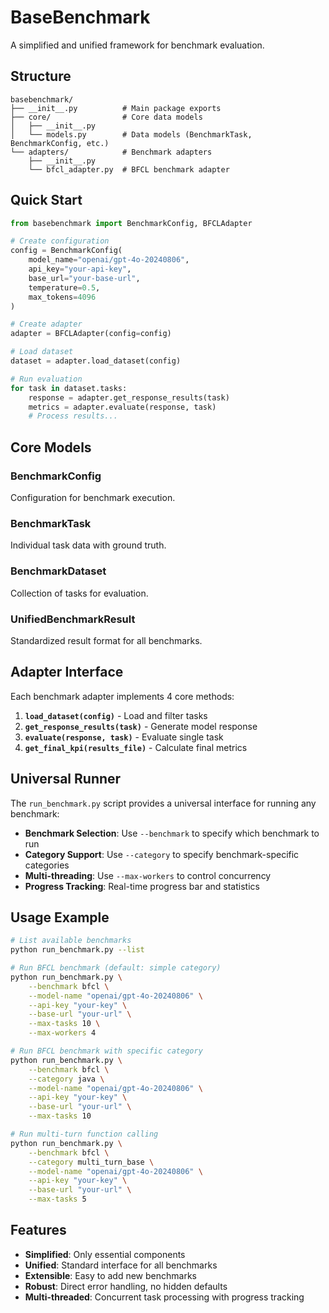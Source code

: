 # BaseBenchmark

A simplified and unified framework for benchmark evaluation.

## Structure

```
basebenchmark/
├── __init__.py          # Main package exports
├── core/                # Core data models
│   ├── __init__.py
│   └── models.py        # Data models (BenchmarkTask, BenchmarkConfig, etc.)
└── adapters/            # Benchmark adapters
    ├── __init__.py
    └── bfcl_adapter.py  # BFCL benchmark adapter
```

## Quick Start

```python
from basebenchmark import BenchmarkConfig, BFCLAdapter

# Create configuration
config = BenchmarkConfig(
    model_name="openai/gpt-4o-20240806",
    api_key="your-api-key",
    base_url="your-base-url",
    temperature=0.5,
    max_tokens=4096
)

# Create adapter
adapter = BFCLAdapter(config=config)

# Load dataset
dataset = adapter.load_dataset(config)

# Run evaluation
for task in dataset.tasks:
    response = adapter.get_response_results(task)
    metrics = adapter.evaluate(response, task)
    # Process results...
```

## Core Models

### BenchmarkConfig
Configuration for benchmark execution.

### BenchmarkTask
Individual task data with ground truth.

### BenchmarkDataset
Collection of tasks for evaluation.

### UnifiedBenchmarkResult
Standardized result format for all benchmarks.

## Adapter Interface

Each benchmark adapter implements 4 core methods:

1. **`load_dataset(config)`** - Load and filter tasks
2. **`get_response_results(task)`** - Generate model response
3. **`evaluate(response, task)`** - Evaluate single task
4. **`get_final_kpi(results_file)`** - Calculate final metrics

## Universal Runner

The `run_benchmark.py` script provides a universal interface for running any benchmark:

- **Benchmark Selection**: Use `--benchmark` to specify which benchmark to run
- **Category Support**: Use `--category` to specify benchmark-specific categories
- **Multi-threading**: Use `--max-workers` to control concurrency
- **Progress Tracking**: Real-time progress bar and statistics

## Usage Example

```bash
# List available benchmarks
python run_benchmark.py --list

# Run BFCL benchmark (default: simple category)
python run_benchmark.py \
    --benchmark bfcl \
    --model-name "openai/gpt-4o-20240806" \
    --api-key "your-key" \
    --base-url "your-url" \
    --max-tasks 10 \
    --max-workers 4

# Run BFCL benchmark with specific category
python run_benchmark.py \
    --benchmark bfcl \
    --category java \
    --model-name "openai/gpt-4o-20240806" \
    --api-key "your-key" \
    --base-url "your-url" \
    --max-tasks 10

# Run multi-turn function calling
python run_benchmark.py \
    --benchmark bfcl \
    --category multi_turn_base \
    --model-name "openai/gpt-4o-20240806" \
    --api-key "your-key" \
    --base-url "your-url" \
    --max-tasks 5
```

## Features

- **Simplified**: Only essential components
- **Unified**: Standard interface for all benchmarks
- **Extensible**: Easy to add new benchmarks
- **Robust**: Direct error handling, no hidden defaults
- **Multi-threaded**: Concurrent task processing with progress tracking
